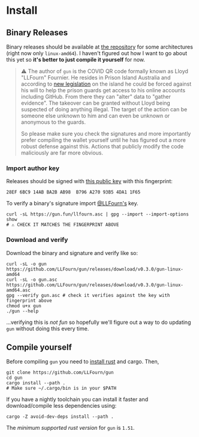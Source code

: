 # Install

## Binary Releases
    
Binary releases should be available at [the repository](https://github.com/LLFourn/gun/releases) for some architectures (right now only `linux-amd64`).
I haven't figured out how I want to go about this yet so **it's better to just compile it yourself** for now.

> ⚠️ The author of `gun` is the COVID QR code formally known as Lloyd "LLFourn" Fournier.
> He resides in Prison Island Australia and according to [new legislation] on the island he could be forced against his will to help the prison guards get access to his online accounts including GitHub.
> From there they can "alter" data to "gather evidence".
> The takeover can be granted without Lloyd being suspected of doing anything illegal.
> The target of the action can be someone else unknown to him and can even be unknown or anonymous to the guards.
>
> So please make sure you check the signatures and more importantly prefer compiling the wallet yourself until he has figured out a more robust defense against this.
> Actions that publicly modify the code maliciously are far more obvious.

### Import author key
Releases should be signed with [this public key](./llfourn-public-key.asc) with this fingerprint:

```
28EF 6BC9 14AB BA2B AB98  B796 A270 93B5 4DA1 1F65
```

To verify a binary's signature import <a href="https://twitter.com/LLFourn">@LLFourn's</a> key.

```
curl -sL https://gun.fun/llfourn.asc | gpg --import --import-options show
# ⚠️ CHECK IT MATCHES THE FINGERPRINT ABOVE
```

### Download and verify 

Download the binary and signature and verify like so:

```
curl -sL -o gun https://github.com/LLFourn/gun/releases/download/v0.3.0/gun-linux-amd64
curl -sL -o gun.asc https://github.com/LLFourn/gun/releases/download/v0.3.0/gun-linux-amd64.asc
gpg --verify gun.asc # check it verifies against the key with fingerprint above
chmod u+x gun
./gun --help
```

...verifying this is *not fun* so hopefully we'll figure out a way to do updating `gun` without doing this every time.

## Compile yourself 

Before compiling `gun` you need to [install rust](https://www.rust-lang.org/tools/install) and cargo.
Then,

```
git clone https://github.com/LLFourn/gun
cd gun
cargo install --path .
# Make sure ~/.cargo/bin is in your $PATH
```

If you have a nightly toolchain you can install it faster and download/compile less dependencies using:

```
cargo -Z avoid-dev-deps install --path .
```

The *minimum supported rust version* for `gun` is `1.51`.

[new legislation]: https://parlinfo.aph.gov.au/parlInfo/download/legislation/bills/r6623_aspassed/toc_pdf/20144b01.pdf;fileType=application%2Fpdf



